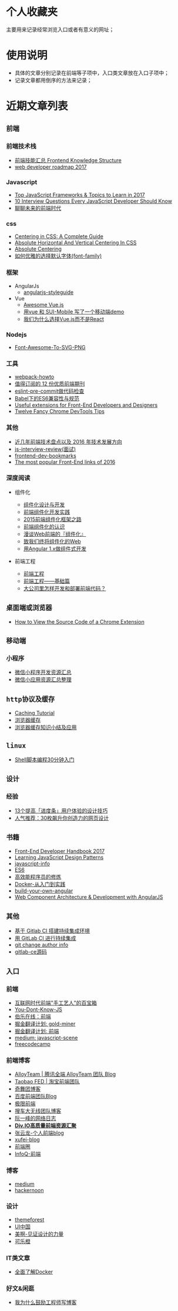 # 个人收藏夹
主要用来记录经常浏览入口或者有意义的网址；

# 使用说明
- 具体的文章分别记录在前端等子项中，入口类文章放在入口子项中；
- 记录文章都用倒序的方法来记录；

# 近期文章列表

## `前端`

### 前端技术栈
- [前端技能汇总 Frontend Knowledge Structure](https://github.com/JacksonTian/fks)
- [web developer roadmap 2017](https://github.com/kamranahmedse/developer-roadmap)


### Javascript
- [Top JavaScript Frameworks & Topics to Learn in 2017](https://medium.com/javascript-scene/top-javascript-frameworks-topics-to-learn-in-2017-700a397b711)
- [10 Interview Questions
Every JavaScript Developer Should Know](https://medium.com/javascript-scene/10-interview-questions-every-javascript-developer-should-know-6fa6bdf5ad95)
- [聊聊未来的前端时代](http://jixianqianduan.com/frontend-javascript/2016/12/11/future-front-end.html)

### css
- [Centering in CSS: A Complete Guide](https://css-tricks.com/centering-css-complete-guide/#center-horizontally)
- [Absolute Horizontal And Vertical Centering In CSS](https://www.smashingmagazine.com/2013/08/absolute-horizontal-vertical-centering-css/)
- [Absolute Centering](http://codepen.io/libill/full/vmYRZK/)
- [如何优雅的选择默认字体(font-family)](http://www.imooc.com/article/11261#)

### 框架
+ AngularJs
	- [angularjs-styleguide](https://github.com/toddmotto/angularjs-styleguide)
+ Vue
	- [Awesome Vue.js](https://github.com/vuejs/awesome-vue#appswebsites)
	- [用vue 和 SUI-Mobile 写了一个移动端demo](https://github.com/eteplus/vue-sui-demo)
	- [我们为什么选择Vue.js而不是React](http://www.infoq.com/cn/news/2016/12/why-Vue-js-no-react)

### Nodejs
- [Font-Awesome-To-SVG-PNG](https://github.com/zhangbg/Font-Awesome-SVG-PNG)


### 工具
- [webpack-howto](https://github.com/petehunt/webpack-howto#5-stylesheets-and-images)
- [值得订阅的 12 份优质前端期刊](https://www.h5jun.com/post/the-12-best-weekly.html)
- [eslint-pre-commit做代码检查](http://lili21.github.io/2016/05/23/eslint-pre-commit%E5%81%9A%E4%BB%A3%E7%A0%81%E6%A3%80%E6%9F%A5/)
- [Babel下的ES6兼容性与规范](http://imweb.io/topic/561f9352883ae3ed25e400f5)
- [Useful extensions for Front-End Developers and Designers](https://medium.com/@vilcins/useful-extensions-for-front-end-developers-and-designers-206aebb9884c)
- [Twelve Fancy Chrome DevTools Tips](https://hackernoon.com/twelve-fancy-chrome-devtools-tips-dc1e39d10d9d)

### 其他
- [近几年前端技术盘点以及 2016 年技术发展方向](http://taobaofed.org/blog/2016/01/04/font-end-tech-inventory/)
- [js-interview-review(面试)](https://github.com/adam-s/js-interview-review)
- [frontend-dev-bookmarks](https://github.com/dypsilon/frontend-dev-bookmarks)
- [The most popular Front-End links of 2016](https://medium.com/statuscode/the-most-popular-front-end-links-of-2016-35d3142ac398)

### 深度阅读
+ 组件化
	- [组件化设计与开发](http://colachan.com/post/3545)
	- [前端组件化开发实践](http://tech.meituan.com/frontend-component-practice.html)
	- [2015前端组件化框架之路](https://github.com/xufei/blog/issues/19)
	- [前端组件化的认识](http://chping.website/2016/11/04/%E5%89%8D%E7%AB%AF%E7%BB%84%E4%BB%B6%E5%8C%96%E7%9A%84%E8%AE%A4%E8%AF%86/)
	- [漫谈Web前端的『组件化』](http://leeluolee.github.io/fequan-netease/#/)
	- [致我们终将组件化的Web](http://www.alloyteam.com/2015/11/we-will-be-componentized-web-long-text/)
	- [用Angular 1.x做组件式开发](http://pinkyjie.com/2016/01/31/component-based-development-with-angular-1x/)


+ 前端工程
	- [前端工程](https://github.com/fouber/blog/blob/master/201505/01.md)
	- [前端工程——基础篇](https://github.com/fouber/blog/blob/master/201508/01.md#)
	- [大公司里怎样开发和部署前端代码？](https://github.com/fouber/blog/issues/6)


## `桌面端或浏览器`
- [How to View the Source Code of a Chrome Extension](https://www.howtogeek.com/198964/how-to-view-the-source-code-of-a-chrome-extension/)

## `移动端`

### 小程序
- [微信小程序开发资源汇总](https://github.com/justjavac/awesome-wechat-weapp)
- [微信小应用资源汇总整理](https://github.com/Aufree/awesome-wechat-weapp)

## `http协议及缓存`
- [Caching Tutorial ](https://www.mnot.net/cache_docs/)
- [浏览器缓存](https://alisa1124.github.io/2017/02/09/cache/)
- [浏览器缓存知识小结及应用](http://web.jobbole.com/84888/)

## `linux`
- [Shell脚本编程30分钟入门](https://github.com/qinjx/30min_guides/blob/master/shell.md)

## `设计`

### 经验
- [13个提高「进度条」用户体验的设计技巧](http://www.uisdc.com/improve-progress-bar-ux-design)
- [人气推荐：30枚飙升你创造力的网页设计](http://www.uisdc.com/30-websites-large-background)

## `书籍`
- [Front-End Developer Handbook 2017](https://www.frontendhandbook.com/what-is-a-FD.html)
- [Learning JavaScript Design Patterns](https://addyosmani.com/resources/essentialjsdesignpatterns/book/#revealingmodulepatternjavascript)
- [javascript-info](http://javascript.info/)
- [ES6](http://es6.ruanyifeng.com/)
- [高效能程序员的修炼](http://pan.baidu.com/s/1bo5HnSN)
- [Docker-从入门到实践](https://yeasy.gitbooks.io/docker_practice/content/introduction/what.html)
- [build-your-own-angular](http://teropa.info/build-your-own-angular/)
- [Web Component Architecture & Development with AngularJS](https://leanpub.com/web-component-development-with-angularjs/read)

## `其他`
- [基于 Gitlab CI 搭建持续集成环境](https://juejin.im/entry/589d39fe0ce46300562ae22e)
- [用 GitLab CI 进行持续集成](https://scarletsky.github.io/2016/07/29/use-gitlab-ci-for-continuous-integration/)
- [git change author info](https://help.github.com/articles/changing-author-info/#platform-windows)
- [gitlab-ce源码](https://gitlab.com/gitlab-org/gitlab-ce)

## `入口`
### 前端
- [互联网时代前端"手工艺人"的百宝箱](https://github.com/f2e-journey/treasure)
- [You-Dont-Know-JS
](https://github.com/getify/You-Dont-Know-JS/tree/master/es6%20%26%20beyond)
- [伯乐在线：前端](http://web.jobbole.com/)
- [掘金翻译计划: gold-miner](https://github.com/xitu/gold-miner/blob/master/README.md)
- [掘金翻译计划: 前端](https://github.com/xitu/gold-miner/blob/master/front-end.md)
- [medium: javascript-scene](https://medium.com/javascript-scene)
- [freecodecamp](https://www.freecodecamp.com/)

### 前端博客
- [AlloyTeam | 腾讯全端 AlloyTeam 团队 Blog](http://www.alloyteam.com/page/0/)
- [Taobao FED | 淘宝前端团队](http://taobaofed.org/)
- [奇舞团博客](https://75team.com/)
- [百度前端团队Blog](http://fex.baidu.com/)
- [极限前端](http://jixianqianduan.com/)
- [搜车大无线团队博客](http://f2e.souche.com/blog/)
- [阮一峰的网络日志](http://www.ruanyifeng.com/blog/archives.html)
- [**Div.IO高质量前端资源汇聚**](http://div.io)
- [张云龙-个人前端blog](https://github.com/fouber/blog)
- [xufei-blog](https://github.com/xufei/blog)
- [前端圈](https://fequan.com/)
- [InfoQ-前端](http://www.infoq.com/cn/Front-end/?utm_source=infoq&utm_medium=header_graybar&utm_campaign=topic_clk)

### 博客
- [medium](https://medium.com/)
- [hackernoon](https://hackernoon.com/)

### 设计
- [themeforest](https://themeforest.net/)
- [UI中国](http://www.ui.cn/)
- [美啊-见证设计的力量](https://meia.me/)
- [可乐橙](http://colachan.com/post/3545)

### IT类文章
- [全面了解Docker](https://github.com/DeanXu/Docker-introduce/blob/master/README.md)

### 好文&闲逛
- [我为什么鼓励工程师写博客](http://blog.jobbole.com/110769/)